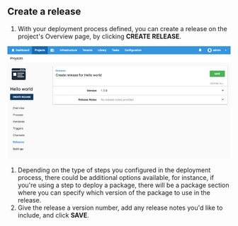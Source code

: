 ## Create a release

1. With your deployment process defined, you can create a release on the project's Overview page, by clicking **CREATE RELEASE**.

![Create release](images/create-release.png "width=500")

1. Depending on the type of steps you configured in the deployment process, there could be additional options available, for instance, if you're using a step to deploy a package, there will be a package section where you can specify which version of the package to use in the release.
1. Give the release a version number, add any release notes you'd like to include, and click **SAVE**.